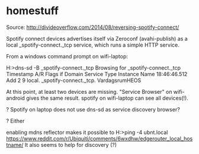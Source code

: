 # homestuff

Source: http://divideoverflow.com/2014/08/reversing-spotify-connect/

Spotify connect devices advertises itself via Zeroconf (avahi-publish) as a local _spotify-connect._tcp service, which runs a simple HTTP service.

From a windows command prompt on wifi-laptop:

H:\>dns-sd -B _spotify-connect._tcp
Browsing for _spotify-connect._tcp
Timestamp     A/R Flags if Domain                    Service Type              Instance Name
18:46:46.512  Add     2  9 local.                    _spotify-connect._tcp.    VardagsrumHEOS

At this point, at least two devices are missing. 
"Service Browser" on wifi-android gives the same result.
spotify on wifi-laptop can see all devices(!).

? Spotify on laptop does not use dns-sd as service discovery browser? 

? Either 

enabling mdns reflector makes it possible to 
H:>ping -4 ubnt.local
https://www.reddit.com/r/Ubiquiti/comments/6wxdhw/edgerouter_local_hostname/ 
It also seems to help for discovery (?)
